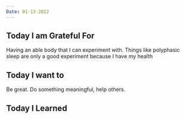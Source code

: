 ```yaml
---
Date: 01-13-2022
---
```

## Today I am Grateful For
Having an able body that I can experiment with. Things like polyphasic sleep are only a good experiment because I have my health
## Today I want to
Be great. Do something meaningful, help others.
## Today I Learned
